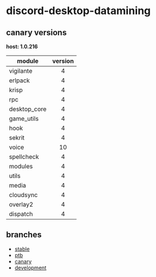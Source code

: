 # discord-desktop-datamining

## canary versions

**host: 1.0.216**

| module | version |
| ------ | :-----: |
| vigilante | 4 |
| erlpack | 4 |
| krisp | 4 |
| rpc | 4 |
| desktop_core | 4 |
| game_utils | 4 |
| hook | 4 |
| sekrit | 4 |
| voice | 10 |
| spellcheck | 4 |
| modules | 4 |
| utils | 4 |
| media | 4 |
| cloudsync | 4 |
| overlay2 | 4 |
| dispatch | 4 |

## branches

- [stable](https://github.com/OpenAsar/discord-desktop-datamining/tree/stable)
- [ptb](https://github.com/OpenAsar/discord-desktop-datamining/tree/ptb)
- [canary](https://github.com/OpenAsar/discord-desktop-datamining/tree/canary)
- [development](https://github.com/OpenAsar/discord-desktop-datamining/tree/development)